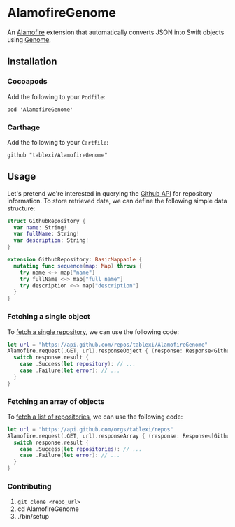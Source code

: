 # AlamofireGenome

An [Alamofire](https://github.com/Alamofire/Alamofire) extension that automatically converts JSON into Swift objects using [Genome](https://github.com/LoganWright/Genome).

## Installation

### Cocoapods

Add the following to your `Podfile`:

```
pod 'AlamofireGenome'
```

### Carthage

Add the following to your `Cartfile`:

```
github "tablexi/AlamofireGenome"
```

## Usage

Let's pretend we're interested in querying the [Github API](https://developer.github.com/v3/) for repository information. To store retrieved data, we can define the following simple data structure:

```swift
struct GithubRepository {
  var name: String!
  var fullName: String!
  var description: String!
}

extension GithubRepository: BasicMappable {
  mutating func sequence(map: Map) throws {
    try name <~> map["name"]
    try fullName <~> map["full_name"]
    try description <~> map["description"]
  }
}
```

### Fetching a single object

To [fetch a single repository](https://developer.github.com/v3/repos/#get), we can use the following code:

```swift
let url = "https://api.github.com/repos/tablexi/AlamofireGenome"
Alamofire.request(.GET, url).responseObject { (response: Response<GithubRepository, NSError>) in
  switch response.result {
    case .Success(let repository): // ...
    case .Failure(let error): // ...
  }
}
```

### Fetching an array of objects

To [fetch a list of repositories](https://developer.github.com/v3/repos/#list-organization-repositories), we can use the following code:


```swift
let url = "https://api.github.com/orgs/tablexi/repos"
Alamofire.request(.GET, url).responseArray { (response: Response<[GithubRepository], NSError>) in
  switch response.result {
    case .Success(let repositories): // ...
    case .Failure(let error): // ...
  }
}
```

### Contributing

1. `git clone <repo_url>`
2. cd AlamofireGenome
3. ./bin/setup
